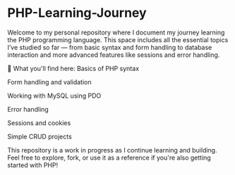 # PHP-Learning-Journey
Welcome to my personal repository where I document my journey learning the PHP programming language.
This space includes all the essential topics I’ve studied so far — from basic syntax and form handling to database interaction and more advanced features like sessions and error handling.

🧠 What you'll find here:
Basics of PHP syntax

Form handling and validation

Working with MySQL using PDO

Error handling

Sessions and cookies

Simple CRUD projects

This repository is a work in progress as I continue learning and building.
Feel free to explore, fork, or use it as a reference if you're also getting started with PHP!
